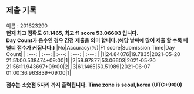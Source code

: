 


  
## 제출 기록  
이름 : 201623290  
**현재 최고 정확도 61.1465, 최고 f1 score 53.06603 입니다.**  
**Day Count가 음수인 경우 감점 제출을 의미 합니다.(해당 날짜에 많이 제출 할 수록 페널티 점수가 커집니다.)**
|No|Accuracy(%)|F1 score|Submission Time|Day Count|
| :---: | :---: | :---: | :---: | :---: |
|1|24.84076|19.7835|2021-05-20 21:51:00.538474+09:00|1|
|2|59.97877|53.06603|2021-05-20 21:56:11.943697+09:00|2|
|3|61.1465|50.51989|2021-06-07 01:00:36.963839+09:00|1|


**점수는 소숫점 5자리 까지 출력됩니다.**
**Time zone is seoul,korea (UTC+9:00)**
